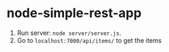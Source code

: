 # node-simple-rest-app
1. Run server: `node server/server.js`.
2. Go to `localhost:7000/api/items/` to get the items 